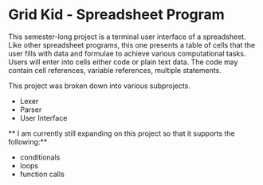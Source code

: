 # Grid Kid - Spreadsheet Program
This semester-long project is a terminal user interface of a spreadsheet. Like other spreadsheet programs, this one presents a table of cells that the user fills with data and formulae to achieve various computational tasks. Users will enter into cells either code or plain text data. The code may contain cell references, variable references, multiple statements.

This project was broken down into various subprojects.
<ul>
<li>Lexer</li>
<li>Parser</li>
<li>User Interface</li>
</ul>

** I am currently still expanding on this project so that it supports the following:**
- conditionals
- loops
- function calls